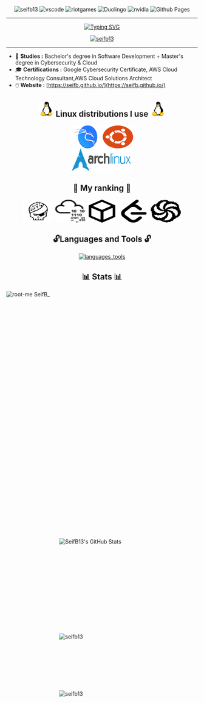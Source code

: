 <p align="center"> <img src="https://komarev.com/ghpvc/?username=seifb13&label=Profile%20views&color=0fb7ff&style=for-the-badge" alt="seifb13" height="20" /> <img src="https://img.shields.io/badge/Visual%20Studio%20Code-0078d7.svg?style=for-the-badge&logo=visual-studio-code&logoColor=white" alt="vscode" height="20" /> <img src="https://img.shields.io/badge/riotgames-D32936.svg?style=for-the-badge&logo=riotgames&logoColor=white" alt="riotgames" height="20" /> <img src="https://img.shields.io/badge/Duolingo-%234DC730.svg?style=for-the-badge&logo=Duolingo&logoColor=white" alt="Duolingo" height="20" /> <img src="https://img.shields.io/badge/nVIDIA-%2376B900.svg?style=for-the-badge&logo=nVIDIA&logoColor=white" alt="nvidia" height="20" /> <img src="https://img.shields.io/badge/github%20pages-121013?style=for-the-badge&logo=github&logoColor=white" alt="Github Pages" height="20" /></p>

---
<p align="center">
<a href="https://git.io/typing-svg"><img src="https://readme-typing-svg.herokuapp.com?font=Fira+Code&duration=4000&pause=800&color=009BF7&center=true&multiline=true&random=false&width=800&height=140&lines=Hi+%F0%9F%91%8B%2C+I'm+Se%C3%AFfeddine+B.;I'm+a+Software+Developer+%26+Student+in+Cybersecurity+%26+Cloud+!+%F0%9F%96%A5%EF%B8%8F;%F0%9F%8C%B1+I%E2%80%99m+currently+learning+Ansible+%26+Jenkins+(AWS+CI%2FCD).;Welcome+to+my+Github+Profile+!+%E2%9C%A8" alt="Typing SVG" /></a></p>
<p align="center"> <a href="https://github.com/ryo-ma/github-profile-trophy"><img src="https://github-profile-trophy.vercel.app/?username=seifb13&theme=nord" alt="seifb13" /></a> </p>

---
- 🏢 **Studies :** Bachelor's degree in Software Development + Master's degree in Cybersecurity & Cloud
- 🎓 **Certifications :** Google Cybersecurity Certificate, AWS Cloud Technology Consultant,AWS Cloud Solutions Architect
- 🖱️ **Website :** [https://seifb.github.io/](https://seifb.github.io/)

<h2 align="center"><img src="https://raw.githubusercontent.com/devicons/devicon/master/icons/linux/linux-original.svg" alt="linux" height="40" /> Linux distributions I use <img src="https://raw.githubusercontent.com/devicons/devicon/master/icons/linux/linux-original.svg" alt="linux" height="40" /></h2>
<p align="center">
<a href="https://www.kali.org/" target="_blank"><img align="center" src="assets/kali.svg" alt="kali" height="60" width="80" /></a>
<a href="https://ubuntu.com/" target="_blank"><img align="center" src="assets/ubuntu.svg" alt="ubuntu" height="60" width="80" /></a>
<br>
<a href="https://archlinux.org/" target="_blank"><img src="assets/arch.svg" alt="arch" height="60" width="160" /></a>
</p>

<h2 align="center"> 📌 My ranking 📌 </h2>
<p align="center">
<a href="https://www.root-me.org/SeifB_?lang=fr" target="_blank"><img align="center" src="assets/rootme.svg" alt="rootme-seifb_" height="60" width="80" /></a>
<a href="https://tryhackme.com/p/SeifB" target="_blank"><img align="center" src="assets/tryhackme.svg" alt="tryhackme-seifb_" height="60" width="80" /></a>
<a href="https://app.hackthebox.com/users/1829055" target="_blank"><img align="center" src="assets/hackthebox.svg" alt="hackthebox-seifb_" height="60" width="80" /></a>
<a href="https://www.leetcode.com/seifb13" target="_blank"><img align="center" src="assets/leetcode.svg" alt="leetcode-seifb13" height="60" width="80" /></a>
<a href="https://www.codewars.com/users/SeifB_" target="_blank"><img align="center" src="assets/codewars.svg" alt="codewars-seifb_" height="60" width="80" /></a>
</p>

<h2 align="center"> 🔓Languages and Tools 🔓 </h2>

<p align="center">
<a href="https://skillicons.dev" target="_blank"><img src="https://skillicons.dev/icons?i=anaconda,androidstudio,ansible,apple,arch,arduino,aws,azure,bash,bootstrap,c,cpp,css,debian,discord,docker,eclipse,gcp,git,github,gmail,grafana,haskell,html,java,js,jenkins,kali,kubernetes,linkedin,linux,md,mysql,nginx,nodejs,notion,npm,obsidian,php,postgres,powershell,py,raspberrypi,react,redhat,regex,replit,sublime,selenium,solidity,svg,tailwind,tensorflow,terraform,ts,ubuntu,vim,vscode,windows,wordpress,&theme=dark" alt="languages_tools"/></a>
</p>

<h2 align="center"> 📊 Stats 📊 </h2>

<p>
  <img align="left" width="440" height="650px" src="https://root-me-diff.vercel.app/rm-gh?nickname=SeifB_&gstats=show&style=dark" alt="root-me SeifB_">
  <img  alt="SeifB13's GitHub Stats" align="right" width="365" height="250px" src="https://awesome-github-stats.azurewebsites.net/user-stats/SeifB13?cardType=level-alternate&theme=nord&preferLogin=false" />
  <img align="right" width="365" height="150px" src="https://github-readme-streak-stats.herokuapp.com/?user=seifb13&theme=nord&locale=fr" alt="seifb13" />
  <img align="right" width="365" height="250px" src="https://github-readme-stats-perso-git-master-seifb-s-projects.vercel.app/api/top-langs?username=seifb13&show_icons=true&theme=nord&locale=fr&layout=compact" alt="seifb13" />
  
</p>


